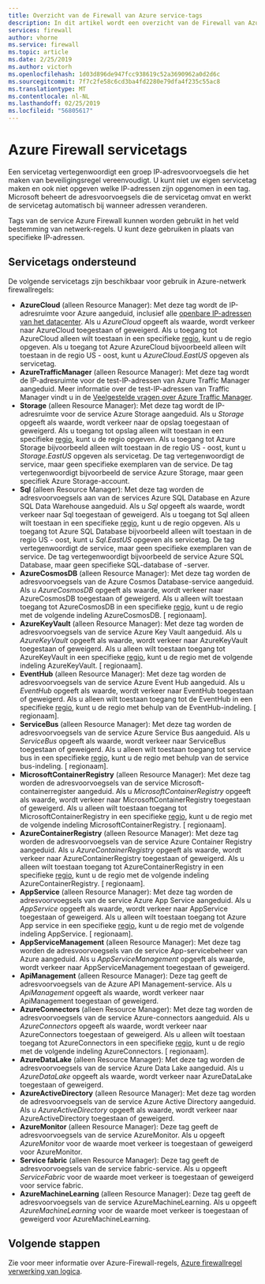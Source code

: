 ```yaml
---
title: Overzicht van de Firewall van Azure service-tags
description: In dit artikel wordt een overzicht van de Firewall van Azure service-codes.
services: firewall
author: vhorne
ms.service: firewall
ms.topic: article
ms.date: 2/25/2019
ms.author: victorh
ms.openlocfilehash: 1d03d896de947fcc938619c52a3690962a0d2d6c
ms.sourcegitcommit: 7f7c2fe58c6cd3ba4fd2280e79dfa4f235c55ac8
ms.translationtype: MT
ms.contentlocale: nl-NL
ms.lasthandoff: 02/25/2019
ms.locfileid: "56805617"
---
```

# <a name="azure-firewall-service-tags"></a>Azure Firewall servicetags

Een servicetag vertegenwoordigt een groep IP-adresvoorvoegsels die het maken van beveiligingsregel vereenvoudigt. U kunt niet uw eigen servicetag maken en ook niet opgeven welke IP-adressen zijn opgenomen in een tag. Microsoft beheert de adresvoorvoegsels die de servicetag omvat en werkt de servicetag automatisch bij wanneer adressen veranderen.

Tags van de service Azure Firewall kunnen worden gebruikt in het veld bestemming van netwerk-regels. U kunt deze gebruiken in plaats van specifieke IP-adressen.

## <a name="supported-service-tags"></a>Servicetags ondersteund

De volgende servicetags zijn beschikbaar voor gebruik in Azure-netwerk firewallregels:

* **AzureCloud** (alleen Resource Manager): Met deze tag wordt de IP-adresruimte voor Azure aangeduid, inclusief alle [openbare IP-adressen van het datacenter](https://www.microsoft.com/download/details.aspx?id=41653). Als u *AzureCloud* opgeeft als waarde, wordt verkeer naar AzureCloud toegestaan of geweigerd. Als u toegang tot AzureCloud alleen wilt toestaan in een specifieke [regio](https://azure.microsoft.com/regions), kunt u de regio opgeven. Als u toegang tot Azure AzureCloud bijvoorbeeld alleen wilt toestaan in de regio US - oost, kunt u *AzureCloud.EastUS* opgeven als servicetag. 
* **AzureTrafficManager** (alleen Resource Manager): Met deze tag wordt de IP-adresruimte voor de test-IP-adressen van Azure Traffic Manager aangeduid. Meer informatie over de test-IP-adressen van Traffic Manager vindt u in de [Veelgestelde vragen over Azure Traffic Manager](https://docs.microsoft.com/azure/traffic-manager/traffic-manager-faqs). 
* **Storage** (alleen Resource Manager): Met deze tag wordt de IP-adresruimte voor de service Azure Storage aangeduid. Als u *Storage* opgeeft als waarde, wordt verkeer naar de opslag toegestaan of geweigerd. Als u toegang tot opslag alleen wilt toestaan in een specifieke [regio](https://azure.microsoft.com/regions), kunt u de regio opgeven. Als u toegang tot Azure Storage bijvoorbeeld alleen wilt toestaan in de regio US - oost, kunt u *Storage.EastUS* opgeven als servicetag. De tag vertegenwoordigt de service, maar geen specifieke exemplaren van de service. De tag vertegenwoordigt bijvoorbeeld de service Azure Storage, maar geen specifiek Azure Storage-account.
* **Sql** (alleen Resource Manager): Met deze tag worden de adresvoorvoegsels aan van de services Azure SQL Database en Azure SQL Data Warehouse aangeduid. Als u *Sql* opgeeft als waarde, wordt verkeer naar Sql toegestaan of geweigerd. Als u toegang tot Sql alleen wilt toestaan in een specifieke [regio](https://azure.microsoft.com/regions), kunt u de regio opgeven. Als u toegang tot Azure SQL Database bijvoorbeeld alleen wilt toestaan in de regio US - oost, kunt u *Sql.EastUS* opgeven als servicetag. De tag vertegenwoordigt de service, maar geen specifieke exemplaren van de service. De tag vertegenwoordigt bijvoorbeeld de service Azure SQL Database, maar geen specifieke SQL-database of -server.
* **AzureCosmosDB** (alleen Resource Manager): Met deze tag worden de adresvoorvoegsels van de Azure Cosmos Database-service aangeduid. Als u *AzureCosmosDB* opgeeft als waarde, wordt verkeer naar AzureCosmosDB toegestaan of geweigerd. Als u alleen wilt toestaan toegang tot AzureCosmosDB in een specifieke [regio](https://azure.microsoft.com/regions), kunt u de regio met de volgende indeling AzureCosmosDB. [ regionaam].
* **AzureKeyVault** (alleen Resource Manager): Met deze tag worden de adresvoorvoegsels van de service Azure Key Vault aangeduid. Als u *AzureKeyVault* opgeeft als waarde, wordt verkeer naar AzureKeyVault toegestaan of geweigerd. Als u alleen wilt toestaan toegang tot AzureKeyVault in een specifieke [regio](https://azure.microsoft.com/regions), kunt u de regio met de volgende indeling AzureKeyVault. [ regionaam].
* **EventHub** (alleen Resource Manager): Met deze tag worden de adresvoorvoegsels van de service Azure Event Hub aangeduid. Als u *EventHub* opgeeft als waarde, wordt verkeer naar EventHub toegestaan of geweigerd. Als u alleen wilt toestaan toegang tot de EventHub in een specifieke [regio](https://azure.microsoft.com/regions), kunt u de regio met behulp van de EventHub-indeling. [ regionaam]. 
* **ServiceBus** (alleen Resource Manager): Met deze tag worden de adresvoorvoegsels van de service Azure Service Bus aangeduid. Als u *ServiceBus* opgeeft als waarde, wordt verkeer naar ServiceBus toegestaan of geweigerd. Als u alleen wilt toestaan toegang tot service bus in een specifieke [regio](https://azure.microsoft.com/regions), kunt u de regio met behulp van de service bus-indeling. [ regionaam].
* **MicrosoftContainerRegistry** (alleen Resource Manager): Met deze tag worden de adresvoorvoegsels van de service Microsoft-containerregister aangeduid. Als u *MicrosoftContainerRegistry* opgeeft als waarde, wordt verkeer naar MicrosoftContainerRegistry toegestaan of geweigerd. Als u alleen wilt toestaan toegang tot MicrosoftContainerRegistry in een specifieke [regio](https://azure.microsoft.com/regions), kunt u de regio met de volgende indeling MicrosoftContainerRegistry. [ regionaam].
* **AzureContainerRegistry** (alleen Resource Manager): Met deze tag worden de adresvoorvoegsels van de service Azure Container Registry aangeduid. Als u *AzureContainerRegistry* opgeeft als waarde, wordt verkeer naar AzureContainerRegistry toegestaan of geweigerd. Als u alleen wilt toestaan toegang tot AzureContainerRegistry in een specifieke [regio](https://azure.microsoft.com/regions), kunt u de regio met de volgende indeling AzureContainerRegistry. [ regionaam]. 
* **AppService** (alleen Resource Manager): Met deze tag worden de adresvoorvoegsels van de service Azure App Service aangeduid. Als u *AppService* opgeeft als waarde, wordt verkeer naar AppService toegestaan of geweigerd. Als u alleen wilt toestaan toegang tot Azure App service in een specifieke [regio](https://azure.microsoft.com/regions), kunt u de regio met de volgende indeling AppService. [ regionaam]. 
* **AppServiceManagement** (alleen Resource Manager): Met deze tag worden de adresvoorvoegsels van de service App-servicebeheer van Azure aangeduid. Als u *AppServiceManagement* opgeeft als waarde, wordt verkeer naar AppServiceManagement toegestaan of geweigerd. 
* **ApiManagement** (alleen Resource Manager): Deze tag geeft de adresvoorvoegsels van de Azure API Management-service. Als u *ApiManagement* opgeeft als waarde, wordt verkeer naar ApiManagement toegestaan of geweigerd.  
* **AzureConnectors** (alleen Resource Manager): Met deze tag worden de adresvoorvoegsels van de service Azure-connectors aangeduid. Als u *AzureConnectors* opgeeft als waarde, wordt verkeer naar AzureConnectors toegestaan of geweigerd. Als u alleen wilt toestaan toegang tot AzureConnectors in een specifieke [regio](https://azure.microsoft.com/regions), kunt u de regio met de volgende indeling AzureConnectors. [ regionaam].
* **AzureDataLake** (alleen Resource Manager): Met deze tag worden de adresvoorvoegsels van de service Azure Data Lake aangeduid. Als u *AzureDataLake* opgeeft als waarde, wordt verkeer naar AzureDataLake toegestaan of geweigerd.
* **AzureActiveDirectory** (alleen Resource Manager): Met deze tag worden de adresvoorvoegsels van de service Azure Active Directory aangeduid. Als u *AzureActiveDirectory* opgeeft als waarde, wordt verkeer naar AzureActiveDirectory toegestaan of geweigerd.
* **AzureMonitor** (alleen Resource Manager): Deze tag geeft de adresvoorvoegsels van de service AzureMonitor. Als u opgeeft *AzureMonitor* voor de waarde moet verkeer is toegestaan of geweigerd voor AzureMonitor.
* **Service fabric** (alleen Resource Manager): Deze tag geeft de adresvoorvoegsels van de service fabric-service. Als u opgeeft *ServiceFabric* voor de waarde moet verkeer is toegestaan of geweigerd voor service fabric.
* **AzureMachineLearning** (alleen Resource Manager): Deze tag geeft de adresvoorvoegsels van de service AzureMachineLearning. Als u opgeeft *AzureMachineLearning* voor de waarde moet verkeer is toegestaan of geweigerd voor AzureMachineLearning.

## <a name="next-steps"></a>Volgende stappen

Zie voor meer informatie over Azure-Firewall-regels, [Azure firewallregel verwerking van logica](rule-processing.md).